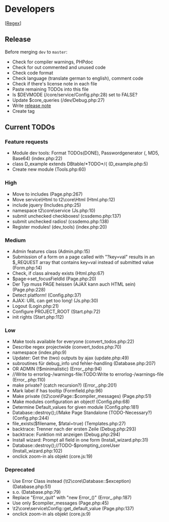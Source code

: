Developers
==========

[[Regex](https://github.com/experder/T2/blob/master/help/dev_regex.md)]

Release
-------
Before merging `dev` to `master`:
* Check for compiler warnings, PHPdoc
* Check for out commented and unused code
* Check code format
* Check language (translate german to english), comment code
* Check if there's license note in each file
* Paste remaining TODOs into this file
* Is $DEVMODE (/core/service/Config.php:28) set to FALSE?
* Update $core_queries (/dev/Debug.php:27)
* Write [release note](../release_notes.md)
* Create tag

Current TODOs
-------------
### Feature requests
* Module dev tools: Format TODOs\(DONE\), Passwordgenerator \(, MD5, Base64\) \(index\.php:22\)
* class D\_example extends DBtable/\*TODO\*/\{ \(D\_example\.php:5\)
* Create new module \(Tools\.php:60\)

### High
* Move to includes \(Page\.php:267\)
* Move service\\Html to t2\\core\\Html \(Html\.php:12\)
* include jquery \(Includes\.php:25\)
* namespace t2\\core\\service \(Js\.php:10\)
* submit unchecked checkboxes\! \(cssdemo\.php:137\)
* submit unchecked radios\! \(cssdemo\.php:138\)
* Register modules\! \(dev\_tools\) \(index\.php:20\)

### Medium
* Admin features class \(Admin\.php:15\)
* Submission of a form on a page called with "?key=val" results in an $\_REQUEST array that contains key=val instead of submitted value \(Form\.php:14\)
* Check, if class already exists \(Html\.php:67\)
* $page\->set\_focusFieldId \(Page\.php:20\)
* Der Typ muss PAGE heissen \(AJAX kann auch HTML sein\) \(Page\.php:228\)
* Detect platform\! \(Config\.php:37\)
* AJAX: URL can get too long\! \(Js\.php:30\)
* Logout \(Login\.php:21\)
* Configure PROJECT\_ROOT \(Start\.php:72\)
* init rights \(Start\.php:112\)

### Low
* Make tools available for everyone \(convert\_todos\.php:22\)
* Describe regex projectwide \(convert\_todos\.php:70\)
* namespace \(index\.php:9\)
* Updater: Get the \(two\) outputs by ajax \(update\.php:49\)
* subroutines für debug\_info und fehler\-handling \(Database\.php:207\)
* OR ADMIN \(\!$minimalistic\) \(Error\_\.php:94\)
* //Write to errorlog\-/warnings\-file:TODO:Write to errorlog\-/warnings\-file \(Error\_\.php:110\)
* make private? \(catch recursion?\) \(Error\_\.php:201\)
* Mark label if has tooltip \(Formfield\.php:96\)
* Make private \(\\t2\\core\\Page::$compiler\_messages\) \(Page\.php:51\)
* Make modules configuration an object\! \(Config\.php:68\)
* Determine Default\_values for given module \(Config\.php:181\)
* Database::destroy\(\);//Make Page Standalone \(TODO\-Necessary?\) \(Config\.php:244\)
* file\_exists\($filename, $fatal=true\) \(Templates\.php:27\)
* backtrace: Trenner nach der ersten Zeile \(Debug\.php:293\)
* backtrace: Funktion mit anzeigen \(Debug\.php:294\)
* Install wizard: Prompt all field in one form \(Install\_wizard\.php:31\)
* Database::destroy\(\);//TODO\-$prompting\_coreUser \(Install\_wizard\.php:102\)
* onclick zoom\-in als objekt \(core\.js:19\)

### Deprecated
* Use Error Class instead \(\\t2\\core\\Database::$exception\) \(Database\.php:51\)
* s\.o\. \(Database\.php:79\)
* Replace "Error\_quit" with "new Error\_\(\)" \(Error\_\.php:187\)
* Use only $compiler\_messages \(Page\.php:45\)
* \\t2\\core\\service\\Config::get\_default\_value \(Page\.php:137\)
* onclick zoom\-in als objekt \(core\.js:9\)
